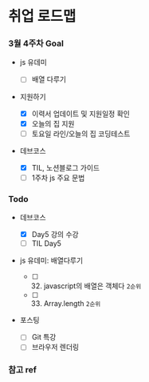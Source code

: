 # 취업 로드맵

### 3월 4주차 Goal

- js 유데미

  - [ ] 배열 다루기

- 지원하기

  - [x] 이력서 업데이트 및 지원일정 확인
  - [x] 오늘의 집 지원
  - [ ] 토요일 라인/오늘의 집 코딩테스트

- 데브코스
  - [x] TIL, 노션블로그 가이드
  - [ ] 1주차 js 주요 문법

### Todo

- 데브코스

  - [x] Day5 강의 수강
  - [ ] TIL Day5

- js 유데미: 배열다루기

  - [ ] 32. javascript의 배열은 객체다 `2순위`
  - [ ] 33. Array.length `2순위`

- 포스팅
  - [ ] Git 특강
  - [ ] 브라우저 렌더링

### 참고 ref
